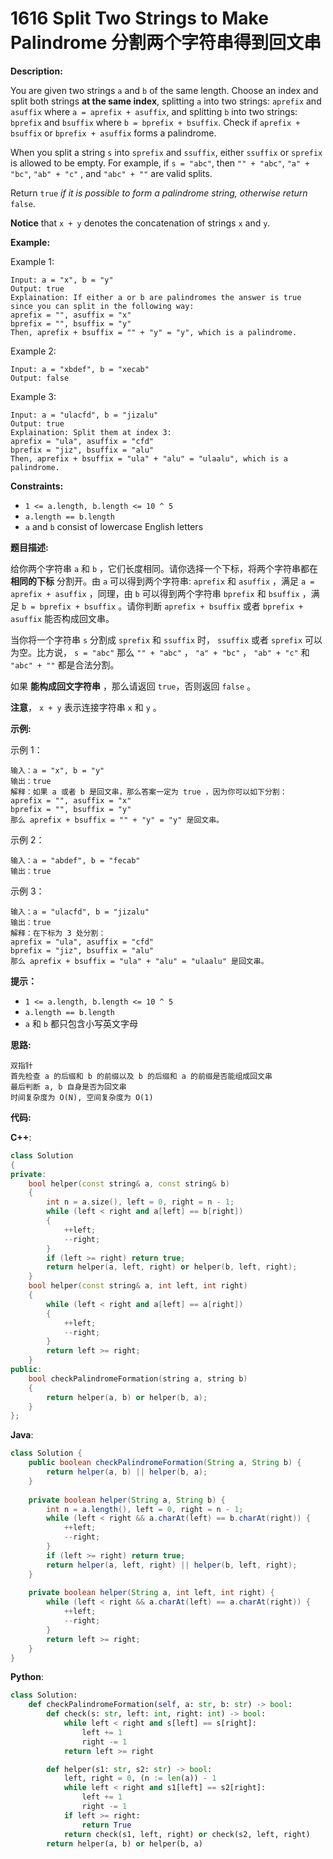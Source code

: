 # 1616 Split Two Strings to Make Palindrome 分割两个字符串得到回文串

__Description:__

You are given two strings `a` and `b` of the same length. Choose an index and split both strings __at the same index__, splitting `a` into two strings: `aprefix` and `asuffix` where `a = aprefix + asuffix`, and splitting `b` into two strings: `bprefix` and `bsuffix` where `b = bprefix + bsuffix`. Check if `aprefix + bsuffix` or `bprefix + asuffix` forms a palindrome.

When you split a string `s` into `sprefix` and `ssuffix`, either `ssuffix` or `sprefix` is allowed to be empty. For example, if `s = "abc"`, then `"" + "abc"`, `"a" + "bc"`, `"ab" + "c"` , and `"abc" + ""` are valid splits.

Return `true` _if it is possible to form_ _a palindrome string, otherwise return_ `false`.

__Notice__ that `x + y` denotes the concatenation of strings `x` and `y`.

__Example:__

Example 1:

```text
Input: a = "x", b = "y"
Output: true
Explaination: If either a or b are palindromes the answer is true since you can split in the following way:
aprefix = "", asuffix = "x"
bprefix = "", bsuffix = "y"
Then, aprefix + bsuffix = "" + "y" = "y", which is a palindrome.
```

Example 2:

```text
Input: a = "xbdef", b = "xecab"
Output: false
```

Example 3:

```text
Input: a = "ulacfd", b = "jizalu"
Output: true
Explaination: Split them at index 3:
aprefix = "ula", asuffix = "cfd"
bprefix = "jiz", bsuffix = "alu"
Then, aprefix + bsuffix = "ula" + "alu" = "ulaalu", which is a palindrome.
```

__Constraints:__

- `1 <= a.length, b.length <= 10 ^ 5`
- `a.length == b.length`
- `a` and `b` consist of lowercase English letters

__题目描述:__

给你两个字符串 `a` 和 `b` ，它们长度相同。请你选择一个下标，将两个字符串都在 __相同的下标__ 分割开。由 `a` 可以得到两个字符串: `aprefix` 和 `asuffix` ，满足 `a = aprefix + asuffix` ，同理，由 `b` 可以得到两个字符串 `bprefix` 和 `bsuffix` ，满足 `b = bprefix + bsuffix` 。请你判断 `aprefix + bsuffix` 或者 `bprefix + asuffix` 能否构成回文串。

当你将一个字符串 `s` 分割成 `sprefix` 和 `ssuffix` 时， `ssuffix` 或者 `sprefix` 可以为空。比方说， `s = "abc"` 那么 `"" + "abc"` ， `"a" + "bc"` ， `"ab" + "c"` 和 `"abc" + ""` 都是合法分割。

如果 __能构成回文字符串__ ，那么请返回 `true`，否则返回 `false` 。

__注意__， `x + y` 表示连接字符串 `x` 和 `y` 。

__示例:__

示例 1：

```text
输入：a = "x", b = "y"
输出：true
解释：如果 a 或者 b 是回文串，那么答案一定为 true ，因为你可以如下分割：
aprefix = "", asuffix = "x"
bprefix = "", bsuffix = "y"
那么 aprefix + bsuffix = "" + "y" = "y" 是回文串。
```

示例 2：

```text
输入：a = "abdef", b = "fecab"
输出：true
```

示例 3：

```text
输入：a = "ulacfd", b = "jizalu"
输出：true
解释：在下标为 3 处分割：
aprefix = "ula", asuffix = "cfd"
bprefix = "jiz", bsuffix = "alu"
那么 aprefix + bsuffix = "ula" + "alu" = "ulaalu" 是回文串。
```

__提示：__

- `1 <= a.length, b.length <= 10 ^ 5`
- `a.length == b.length`
- `a` 和 `b` 都只包含小写英文字母

__思路:__

```text
双指针
首先检查 a 的后缀和 b 的前缀以及 b 的后缀和 a 的前缀是否能组成回文串
最后判断 a, b 自身是否为回文串
时间复杂度为 O(N), 空间复杂度为 O(1)
```

__代码:__

__C++__:

```C++
class Solution 
{
private:
    bool helper(const string& a, const string& b)
    {
        int n = a.size(), left = 0, right = n - 1;
        while (left < right and a[left] == b[right])
        {
            ++left;
            --right;
        }
        if (left >= right) return true;
        return helper(a, left, right) or helper(b, left, right);
    }
    bool helper(const string& a, int left, int right)
    {
        while (left < right and a[left] == a[right])
        {
            ++left;
            --right;
        }
        return left >= right;
    }
public:
    bool checkPalindromeFormation(string a, string b) 
    {
        return helper(a, b) or helper(b, a);
    }
};
```

__Java__:

```Java
class Solution {
    public boolean checkPalindromeFormation(String a, String b) {
        return helper(a, b) || helper(b, a);
    }
    
    private boolean helper(String a, String b) {
        int n = a.length(), left = 0, right = n - 1;
        while (left < right && a.charAt(left) == b.charAt(right)) {
            ++left;
            --right;
        }
        if (left >= right) return true;
        return helper(a, left, right) || helper(b, left, right);
    }
    
    private boolean helper(String a, int left, int right) {
        while (left < right && a.charAt(left) == a.charAt(right)) {
            ++left;
            --right;
        }
        return left >= right;
    }
}
```

__Python__:

```Python
class Solution:
    def checkPalindromeFormation(self, a: str, b: str) -> bool:
        def check(s: str, left: int, right: int) -> bool:
            while left < right and s[left] == s[right]:
                left += 1
                right -= 1
            return left >= right

        def helper(s1: str, s2: str) -> bool:
            left, right = 0, (n := len(a)) - 1
            while left < right and s1[left] == s2[right]:
                left += 1
                right -= 1
            if left >= right:
                return True
            return check(s1, left, right) or check(s2, left, right)
        return helper(a, b) or helper(b, a)
```
